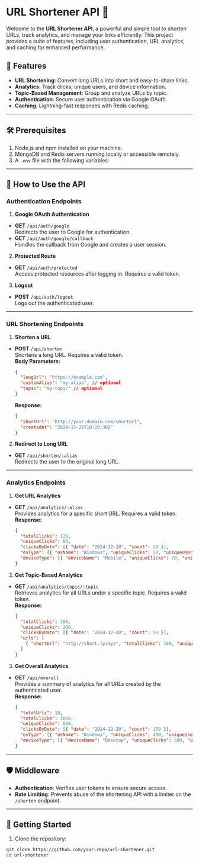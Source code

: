 # URL Shortener API 🚀

Welcome to the **URL Shortener API**, a powerful and simple tool to shorten URLs, track analytics, and manage your links efficiently. This project provides a suite of features, including user authentication, URL analytics, and caching for enhanced performance.

## 🌟 Features

- **URL Shortening**: Convert long URLs into short and easy-to-share links.
- **Analytics**: Track clicks, unique users, and device information.
- **Topic-Based Management**: Group and analyze URLs by topic.
- **Authentication**: Secure user authentication via Google OAuth.
- **Caching**: Lightning-fast responses with Redis caching.

---

## 🛠️ Prerequisites

1. Node.js and npm installed on your machine.
2. MongoDB and Redis servers running locally or accessible remotely.
3. A `.env` file with the following variables:


---

## 🚀 How to Use the API

### Authentication Endpoints

1. **Google OAuth Authentication**
- **GET** `/api/auth/google`  
  Redirects the user to Google for authentication.
- **GET** `/api/auth/google/callback`  
  Handles the callback from Google and creates a user session.

2. **Protected Route**
- **GET** `/api/auth/protected`  
  Access protected resources after logging in. Requires a valid token.

3. **Logout**
- **POST** `/api/auth/logout`  
  Logs out the authenticated user.

---

### URL Shortening Endpoints

1. **Shorten a URL**
- **POST** `/api/shorten`  
  Shortens a long URL. Requires a valid token.  
  **Body Parameters:**
  ```json
  {
    "longUrl": "https://example.com",
    "customAlias": "my-alias", // optional
    "topic": "my-topic" // optional
  }
  ```
  **Response:**
  ```json
  {
    "shortUrl": "http://your-domain.com/shortUrl",
    "createdAt": "2024-12-26T10:20:30Z"
  }
  ```

2. **Redirect to Long URL**
- **GET** `/api/shorten/:alias`  
  Redirects the user to the original long URL.

---

### Analytics Endpoints

1. **Get URL Analytics**
- **GET** `/api/analytics/:alias`  
  Provides analytics for a specific short URL. Requires a valid token.  
  **Response:**
  ```json
  {
    "totalClicks": 120,
    "uniqueClicks": 80,
    "clicksByDate": [{ "date": "2024-12-20", "count": 20 }],
    "osType": [{ "osName": "Windows", "uniqueClicks": 50, "uniqueUsers": 30 }],
    "deviceType": [{ "deviceName": "Mobile", "uniqueClicks": 70, "uniqueUsers": 40 }]
  }
  ```

2. **Get Topic-Based Analytics**
- **GET** `/api/analytics/topic/:topic`  
  Retrieves analytics for all URLs under a specific topic. Requires a valid token.  
  **Response:**
  ```json
  {
    "totalClicks": 300,
    "uniqueClicks": 200,
    "clicksByDate": [{ "date": "2024-12-20", "count": 50 }],
    "urls": [
      { "shortUrl": "http://short.ly/xyz", "totalClicks": 100, "uniqueClicks": 60 }
    ]
  }
  ```

3. **Get Overall Analytics**
- **GET** `/api/overall`  
  Provides a summary of analytics for all URLs created by the authenticated user.  
  **Response:**
  ```json
  {
    "totalUrls": 10,
    "totalClicks": 1000,
    "uniqueClicks": 600,
    "clicksByDate": [{ "date": "2024-12-20", "count": 150 }],
    "osType": [{ "osName": "Windows", "uniqueClicks": 400, "uniqueUsers": 250 }],
    "deviceType": [{ "deviceName": "Desktop", "uniqueClicks": 500, "uniqueUsers": 300 }]
  }
  ```

---

## 🛡️ Middleware

- **Authentication**: Verifies user tokens to ensure secure access.
- **Rate Limiting**: Prevents abuse of the shortening API with a limiter on the `/shorten` endpoint.

---

## 🚀 Getting Started

1. Clone the repository:
```bash
git clone https://github.com/your-repo/url-shortener.git
cd url-shortener


